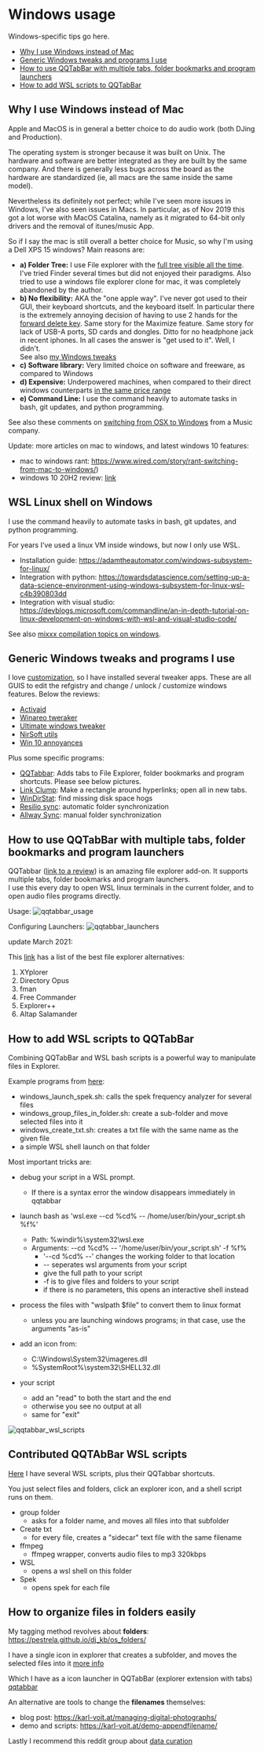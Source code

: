 
# Windows usage

Windows-specific tips go here.

* [Why I use Windows instead of Mac](#Why-I-use-Windows-instead-of-Mac)
* [Generic Windows tweaks and programs I use](#Generic-Windows-tweaks-and-programs-I-use)
* [How to use QQTabBar with multiple tabs, folder bookmarks and program launchers](#How-to-use-QQTabBar-with-multiple-tabs-folder-bookmarks-and-program-launchers)
* [How to add WSL scripts to QQTabBar](#How-to-add-WSL-scripts-to-QQTabBar)


## Why I use Windows instead of Mac
    
Apple and MacOS is in general a better choice to do audio work (both DJing and Production). 

The operating system is stronger because it was built on Unix. The hardware and software are better 
integrated as they are built by the same company. 
And there is generally less bugs across the board as the hardware are standardized (ie, all macs are the same inside the same model).

Nevertheless its definitely not perfect; while I've seen more issues in Windows, I've also seen issues in Macs. 
In particular, as of Nov 2019 this got a lot worse with MacOS Catalina, namely as it migrated to 64-bit only drivers and the removal of itunes/music App. 

So if I say the mac is still overall a better choice for Music, so why I'm using a Dell XPS 15 windows? 
Main reasons are:
* **a) Folder Tree:** I use File explorer with the [full tree visible all the time](#why-i-manage-music-using-os-folders-only). I've tried Finder several times but did not enjoyed their paradigms. 
Also tried to use a windows file explorer clone for mac, it was completely abandoned by the author.
* **b) No flexibility:** AKA the "one apple way". I've never got used to their GUI, their keyboard shortcuts, 
and the keyboard itself. 
In particular there is the extremely annoying decision of having to use 2 hands for the
 [forward delete key](https://forums.macrumors.com/threads/why-no-delete-key.1360799/). 
Same story for the Maximize feature. Same story for lack of USB-A ports, SD cards and dongles. 
Ditto for no headphone jack in recent iphones.
In all cases the answer is  "get used to it". Well, I didn't.\
See also [my Windows tweaks](#Generic-Windows-tweaks-and-programs-I-use)
* **c) Software library:** Very limited choice on software and freeware, as compared to Windows
* **d) Expensive:** Underpowered machines, when compared to their direct windows counterparts [in the same price range](https://musiccritic.com/equipment/disk-jockey/best-laptops-for-djing/)
* **e) Command Line:** I use the command heavily to automate tasks in bash, git updates, and python programming.

See also these comments on [switching from OSX to Windows](https://www.meldaproduction.com/text-tutorials/switching-from-osx-to-windows)
from a Music company.

Update: more articles on mac to windows, and latest windows 10 features:
* mac to windows rant: https://www.wired.com/story/rant-switching-from-mac-to-windows/)
* windows 10 20H2 review: [link](https://www.pcmag.com/reviews/microsoft-windows-10)


## WSL Linux shell on Windows

I use the command heavily to automate tasks in bash, git updates, and python programming.

For years I've used a linux VM inside windows, but now I only use WSL. 

* Installation guide: https://adamtheautomator.com/windows-subsystem-for-linux/
* Integration with python: https://towardsdatascience.com/setting-up-a-data-science-environment-using-windows-subsystem-for-linux-wsl-c4b390803dd
* Integration with visual studio: https://devblogs.microsoft.com/commandline/an-in-depth-tutorial-on-linux-development-on-windows-with-wsl-and-visual-studio-code/

See also [mixxx compilation topics on windows]().

## Generic Windows tweaks and programs I use 

I love [customization](https://www.neogaf.com/threads/some-of-my-cant-live-without-progams-what-are-yours.1482889/), so I have installed several tweaker apps. These are all GUIS to edit the refgistry and change / unlock / customize windows features. Below the reviews:
* [Activaid](https://www.ghacks.net/2014/09/24/activaid-is-a-useful-autohotkey-script-collection/)
* [Winareo tweraker](https://winaero.com/comment.php?comment.news.1836)
* [Ultimate windows tweaker](https://www.thewindowsclub.com/ultimate-windows-tweaker-4-windows-10)
* [NirSoft utils](https://www.nirsoft.net/utils/)
* [Win 10 annoyances](https://www.pcmag.com/how-to/how-to-fix-the-most-annoying-things-in-windows-10)

Plus some specific programs:
* [QQTabbar](https://www.techsupportalert.com/content/qttabbar.htm): Adds tabs to File Explorer, folder bookmarks and program shortcuts. Please see below pictures.
* [Link Clump](https://chrome.google.com/webstore/detail/linkclump/lfpjkncokllnfokkgpkobnkbkmelfefj?hl=en): Make a rectangle around hyperlinks; open all in new tabs.
* [WinDirStat](https://windirstat.net/): find missing disk space hogs
* [Resilio sync](https://www.techadvisor.co.uk/download/backup-recovery/resilio-sync-263-3331463/): automatic folder synchronization
* [Allway Sync](https://www.tomsguide.com/us/file-sync-backup,review-1060-4.html): manual folder synchronization

## How to use QQTabBar with multiple tabs, folder bookmarks and program launchers

QQTabbar ([link to a review](https://www.techsupportalert.com/content/qttabbar.htm)) is 
an amazing file explorer add-on. It supports multiple tabs, folder bookmarks and program launchers.\
I use this every day to open WSL linux terminals in the current folder, and to open audio files programs directly.

Usage:
![qqtabbar_usage](pics/qqtabbar_usage.jpg?raw=true)

Configuring Launchers:
![qqtabbar_launchers](pics/qqtabbar_launchers.jpg?raw=true)

update March 2021:

This [link](https://www.makeuseof.com/tag/best-windows-file-explorer-replacements ) has a list of 
the best file explorer alternatives:
  
1. XYplorer
2. Directory Opus
3. fman
4. Free Commander
5. Explorer++
6. Altap Salamander
  

## How to add WSL scripts to QQTabBar

Combining QQTabBar and WSL bash scripts is a powerful way to manipulate files in Explorer.

Example programs from [here](https://github.com/pestrela/music/tree/master/wsl_tools/):
* windows_launch_spek.sh: calls the spek frequency analyzer for several files
* windows_group_files_in_folder.sh: create a sub-folder and move selected files into it
* windows_create_txt.sh: creates a txt file with the same name as the given file
* a simple WSL shell launch on that folder

Most important tricks are:
* debug your script in a WSL prompt. 
  * If there is a syntax error the window disappears immediately in qqtabbar
* launch bash as 'wsl.exe --cd %cd% -- /home/user/bin/your_script.sh %f%'
  * Path: %windir%\system32\wsl.exe
  * Arguments: --cd %cd% -- '/home/user/bin/your_script.sh' -f %f%
    * '--cd %cd% --' changes the working folder to that location
    * -- seperates wsl arguments from your script
    * give the full path to your script
    * -f is to give files and folders to your script
    * if there is no parameters, this opens an interactive shell instead
    
* process the files with "wslpath $file" to convert them to linux format
  * unless you are launching windows programs; in that case, use the arguments "as-is"  
* add an icon from: 
  * C:\Windows\System32\imageres.dll
  * %SystemRoot%\system32\SHELL32.dll
* your script
  * add an "read" to both the start and the end
  * otherwise you see no output at all
  * same for "exit"
  
![qqtabbar_wsl_scripts](pics/qqtabbar_wsl_scripts_.jpg?raw=true)


## Contributed QQTAbBar WSL scripts

[Here](https://github.com/pestrela/music/tree/master/wsl_tools) I have several WSL scripts, plus their QQTabbar shortcuts. 

You just select files and folders, click an explorer icon, and a shell script runs on them.

* group folder
  * asks for a folder name, and moves all files into that subfolder
* Create txt
  * for every file, creates a "sidecar" text file with the same filename
* ffmpeg
  * ffmpeg wrapper, converts audio files to mp3 320kbps
* WSL
  * opens a wsl shell on this folder
* Spek
  * opens spek for each file
  
## How to organize files in folders easily

My tagging method revolves about **folders**:
<https://pestrela.github.io/dj_kb/os_folders/>

I have a single icon in explorer that creates a subfolder, and moves the selected files into it
[more info](#how-to-organize-files-in-folders-easily)

Which I have as a icon launcher in QQTabBar (explorer extension with tabs)
[qqtabbar](#how-to-use-qqtabbar-with-multiple-tabs-folder-bookmarks-and-program-launchers)
 
 
An alternative are tools to change the **filenames** themselves:

* blog post: <https://karl-voit.at/managing-digital-photographs/>
* demo and scripts: <https://karl-voit.at/demo-appendfilename/>

Lastly I recommend this reddit group about [data curation](https://www.reddit.com/r/datacurator/comments/ma8gvx/file_naming_folder_structure_in_your_profession/)
